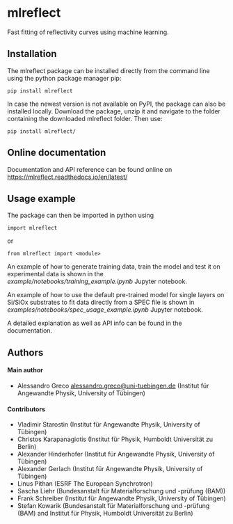 # mlreflect

Fast fitting of reflectivity curves using machine learning.

## Installation
The mlreflect package can be installed directly from the command line using the python package manager pip:

`pip install mlreflect`

In case the newest version is not available on PyPI, the package can also be installed locally. Download the package, unzip it and navigate to the folder containing the downloaded mlreflect folder. Then use:

`pip install mlreflect/`

## Online documentation

Documentation and API reference can be found online on https://mlreflect.readthedocs.io/en/latest/

## Usage example
The package can then be imported in python using

`import mlreflect`

or

`from mlreflect import <module>`

An example of how to generate training data, train the model and test it on experimental data is shown in the 
_example/notebooks/training_example.ipynb_ Jupyter notebook.

An example of how to use the default pre-trained model for single layers on Si/SiOx substrates to fit data directly 
from a SPEC file is shown in _examples/notebooks/spec_usage_example.ipynb_ Jupyter notebook.

A detailed explanation as well as API info can be found in the documentation.

## Authors
#### Main author
- Alessandro Greco <alessandro.greco@uni-tuebingen.de> (Institut für Angewandte Physik, University of Tübingen)

#### Contributors
- Vladimir Starostin (Institut für Angewandte Physik, University of Tübingen)
- Christos Karapanagiotis (Institut für Physik, Humboldt Universität zu Berlin)
- Alexander Hinderhofer (Institut für Angewandte Physik, University of Tübingen)
- Alexander Gerlach (Institut für Angewandte Physik, University of Tübingen)
- Linus Pithan (ESRF The European Synchrotron)
- Sascha Liehr (Bundesanstalt für Materialforschung und -prüfung (BAM))
- Frank Schreiber (Institut für Angewandte Physik, University of Tübingen)
- Stefan Kowarik (Bundesanstalt für Materialforschung und -prüfung (BAM) and Institut für Physik, Humboldt Universität zu Berlin)
